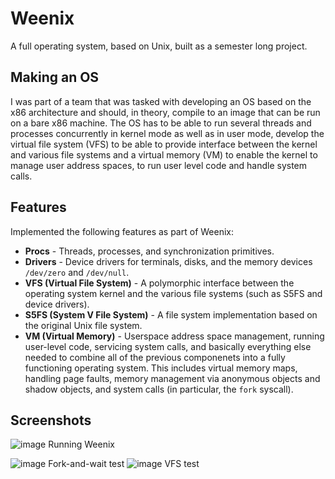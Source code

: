 Weenix
======
A full operating system, based on Unix, built as a semester long project. 

## Making an OS
I was part of a team that was tasked with developing an OS based on the x86 architecture and should, in theory, compile to an image that can be run on a bare x86 machine. The OS has to be able to run several threads and processes concurrently in kernel mode as well as in user mode, develop the virtual file system (VFS) to be able to provide interface between the kernel and various file systems and a virtual memory (VM) to enable the kernel to manage user address spaces, to run user level code and handle system calls.

## Features
Implemented the following features as part of Weenix: 
* **Procs** - Threads, processes, and synchronization primitives.
* **Drivers** - Device drivers for terminals, disks, and the memory devices `/dev/zero` and `/dev/null`.
* **VFS (Virtual File System)** - A polymorphic interface between the operating system kernel and the various file systems (such as S5FS and device drivers).
* **S5FS (System V File System)** - A file system implementation based on the original Unix file system.
* **VM (Virtual Memory)** - Userspace address space management, running user-level code, servicing system calls, and basically everything else needed to combine all of the previous componenets into a fully functioning operating system. This includes virtual memory maps, handling page faults, memory management via anonymous objects and shadow objects, and system calls (in particular, the `fork` syscall).

## Screenshots
![image](https://github.com/user-attachments/assets/46cb9d60-40d1-40ea-8329-4dbd1c6a287a)
Running Weenix

![image](https://github.com/user-attachments/assets/528e8fb6-e827-4a9f-846e-a6338066f44a)
Fork-and-wait test
![image](https://github.com/user-attachments/assets/606eea81-07f1-4adf-9b1a-776c3e225d48)
VFS test






